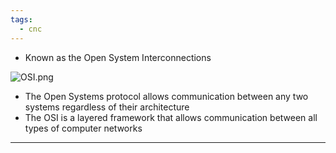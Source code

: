 ```yaml
---
tags:
  - cnc
---
```

 - Known as the Open System Interconnections

![OSI.png](OSI.png)

- The Open Systems protocol allows communication between any two systems regardless of their architecture
- The OSI is a layered framework that allows communication between all types of computer networks

---


